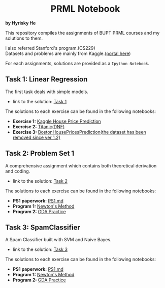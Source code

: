 # <center> PRML Notebook
**by Hyrisky He**

This repository compiles the assignments of BUPT PRML courses and my solutions to them.

I also referred Stanford's program.(CS229)\
Datasets and problems are mainly from Kaggle.([portal here](https://www.kaggle.com/))

For each assignments, solutions are provided as a `Ipython Notebook`.

## Task 1: Linear Regression

The first task deals with simple models.
- link to the solution: [Task 1](https://github.com/Hyr1sky/PRML/tree/main/Task_1)

The solutions to each exercise can be found in the following notebooks:
- **Exercise 1:** [Kaggle House Price Prediction](https://github.com/Hyr1sky/PRML/blob/main/Task_1/KaggleHousePrice.ipynb)
- **Exercise 2:** [Titanic(DNF)](https://github.com/Hyr1sky/PRML/blob/main/Task_1/Titanic(DNF).ipynb)
- **Exercise 3:** [BostonHousePricesPrediction(the dataset has been removed since ver 1.2)](https://github.com/Hyr1sky/PRML/blob/main/Task_1/BostonHousePrices(sklearn).py)

## Task 2: Problem Set 1

A comprehensive assignment which contains both theoretical derivation and coding.
- link to the solution: [Task 2](https://github.com/Hyr1sky/PRML/tree/main/Task_2)

The solutions to each exercise can be found in the following notebooks:
- **PS1 paperwork:** [PS1.md](https://github.com/Hyr1sky/PRML/blob/main/Task_2/ProblemSet1_Solution.md)
- **Program 1:** [Newton's Method](https://github.com/Hyr1sky/PRML/blob/main/Task_2/src/p01b_logreg.py)
- **Program 2:** [GDA Practice](https://github.com/Hyr1sky/PRML/blob/main/Task_2/src/p01e_gda.py)

## Task 3: SpamClassifier

A Spam Classifier built with SVM and Naive Bayes.
- link to the solution: [Task 3](https://github.com/Hyr1sky/PRML/tree/main/Task_3)

The solutions to each exercise can be found in the following notebooks:
- **PS1 paperwork:** [PS1.md](https://github.com/Hyr1sky/PRML/blob/main/Task_2/ProblemSet1_Solution.md)
- **Program 1:** [Newton's Method](https://github.com/Hyr1sky/PRML/blob/main/Task_2/src/p01b_logreg.py)
- **Program 2:** [GDA Practice](https://github.com/Hyr1sky/PRML/blob/main/Task_2/src/p01e_gda.py)
